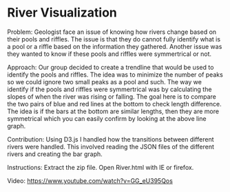 # River Visualization

Problem: Geologist face an issue of knowing how rivers change based on their pools and riffles. The issue is that they do cannot fully identify what is a pool or a riffle based on the information they gathered. Another issue was they wanted to know if these pools and riffles were symmertrical or not.

Approach: Our group decided to create a trendline that would be used to identify the pools and riffles. The idea was to minimize the number of peaks so we could ignore two small peaks as a pool and such. The way we identify if the pools and riffles were symmertrical was by calculating the slopes of when the river was rising or falling. The goal here is to compare the two pairs of blue and red lines at the bottom to check length difference. The idea is if the bars at the bottom are similar lengths, then they are more symmetrical which you can easily confirm by looking at the above line graph.

Contribution: Using D3.js I handled how the transitions between different rivers were handled. This involved reading the JSON files of the different rivers and creating the bar graph. 

Instructions: Extract the zip file. Open River.html with IE or firefox.

Video: https://www.youtube.com/watch?v=GG_eU395Qos
